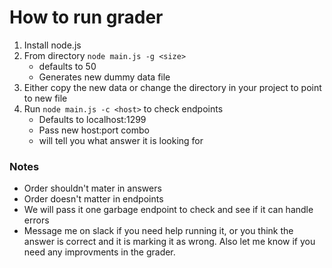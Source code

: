 # How to run grader
1. Install node.js
2. From directory `node main.js -g <size>`
    * defaults to 50
    * Generates new dummy data file
3. Either copy the new data or change the directory in your project to point to new file 
4. Run `node main.js -c <host>` to check endpoints
    * Defaults to localhost:1299
    * Pass new host:port combo 
    * will tell you what answer it is looking for
### Notes
* Order shouldn't mater in answers
* Order doesn't matter in endpoints
* We will pass it one garbage endpoint to check and see if it can handle errors
* Message me on slack if you need help running it, or you think the answer is correct and it is marking it as wrong. Also let me know if you need any improvments in the grader.